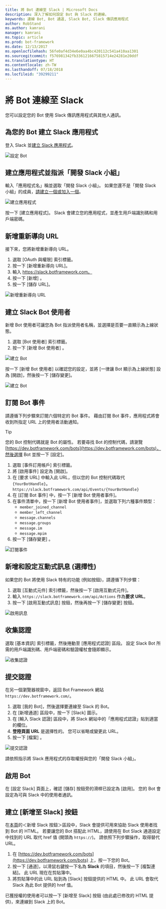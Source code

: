 ```yaml
---
title: 將 Bot 連線至 Slack | Microsoft Docs
description: 深入了解如何設定 Bot 與 Slack 的連線。
keywords: 連線 Bot, Bot 通道, Slack Bot, Slack 傳訊應用程式
author: RobStand
ms.author: kamrani
manager: kamrani
ms.topic: article
ms.prod: bot-framework
ms.date: 12/13/2017
ms.openlocfilehash: 56fe0af4d34e6e0aa4bc420112c541a410aa1301
ms.sourcegitcommit: f576981342fb3361216675815714e24281e20ddf
ms.translationtype: HT
ms.contentlocale: zh-TW
ms.lasthandoff: 07/18/2018
ms.locfileid: "39299211"
---
```

# <a name="connect-a-bot-to-slack"></a>將 Bot 連線至 Slack

您可以設定您的 Bot 使用 Slack 傳訊應用程式與其他人通訊。

## <a name="create-a-slack-application-for-your-bot"></a>為您的 Bot 建立 Slack 應用程式

登入 Slack 並[建立 Slack 應用程式](https://api.slack.com/applications/new)。

![設定 Bot](~/media/channels/slack-NewApp.png)

## <a name="create-an-app-and-assign-a-development-slack-team"></a>建立應用程式並指派「開發 Slack 小組」

輸入「應用程式名」稱並選取「開發 Slack 小組」。 如果您還不是「開發 Slack 小組」的成員，[請建立一個或加入一個](https://slack.com/)。

![建立應用程式](~/media/channels/slack-CreateApp.png)

按一下 [建立應用程式]。 Slack 會建立您的應用程式，並產生用戶端識別碼和用戶端密碼。

## <a name="add-a-new-redirect-url"></a>新增重新導向 URL

接下來，您將新增重新導向 URL。

1. 選取 [OAuth 與權限] 索引標籤。
2. 按一下 [新增重新導向 URL]。
3. 輸入 https://slack.botframework.com。
4. 按一下 [新增] 。
5. 按一下 [儲存 URL]。

![新增重新導向 URL](~/media/channels/slack-RedirectURL.png)

## <a name="create-a-slack-bot-user"></a>建立 Slack Bot 使用者

新增 Bot 使用者可讓您為 Bot 指派使用者名稱，並選擇是否要一直顯示為上線狀態。

1. 選取 [Bot 使用者]  索引標籤。
2. 按一下 [新增 Bot 使用者] 。

![建立 Bot](~/media/channels/slack-CreateBot.png)

按一下 [新增 Bot 使用者] 以確認您的設定，並將 [一律讓 Bot 顯示為上線狀態] 設為 [開啟]，然後按一下 [儲存變更]。

![建立 Bot](~/media/channels/slack-CreateApp-AddBotUser.png)

## <a name="subscribe-to-bot-events"></a>訂閱 Bot 事件

請遵循下列步驟來訂閱六個特定的 Bot 事件。 藉由訂閱 Bot 事件，應用程式將會收到所指定 URL 上的使用者活動通知。

> [!TIP]
> 您的 Bot 控制代碼就是 Bot 的屬性。 若要尋找 Bot 的控制代碼，請瀏覽 [https://dev.botframework.com/bots](https://dev.botframework.com/bots)，然後選擇 Bot 並按一下 [設定]。

1. 選取 [事件訂用帳戶] 索引標籤。
2. 將 [啟用事件] 設定為 [開啟]。
3. 在 [要求 URL] 中輸入此 URL，但以您的 Bot 控制代碼取代 `{YourBotHandle}`。
        `https://slack.botframework.com/api/Events/{YourBotHandle}`
4. 在 [訂閱 Bot 事件] 中，按一下 [新增 Bot 使用者事件]。
5. 在事件清單中，按一下 [新增 Bot 使用者事件]，並選取下列六種事件類型：
    * `member_joined_channel`
    * `member_left_channel`
    * `message.channels`
    * `message.groups`
    * `message.im`
    * `message.mpim`
6. 按一下 [儲存變更] 。

![訂閱事件](~/media/channels/slack-EnableEvents.png)

## <a name="add-and-configure-interactive-messages-optional"></a>新增和設定互動式訊息 (選擇性)

如果您的 Bot 將使用 Slack 特有的功能 (例如按鈕)，請遵循下列步驟：

1. 選取 [互動式元件] 索引標籤，然後按一下 [啟用互動式元件]。
2. 輸入 `https://slack.botframework.com/api/Actions` 作為**要求 URL**。
3. 按一下 [啟用互動式訊息] 按鈕，然後再按一下 [儲存變更] 按鈕。

![啟用訊息](~/media/channels/slack-MessageURL.png)

## <a name="gather-credentials"></a>收集認證

選取 [基本資訊] 索引標籤，然後捲動至 [應用程式認證] 區段。
設定 Slack Bot 所需的用戶端識別碼、用戶端密碼和驗證權杖會隨即顯示。

![收集認證](~/media/channels/slack-AppCredentials.png)

## <a name="submit-credentials"></a>提交認證

在另一個瀏覽器視窗中，返回 Bot Framework 網站 `https://dev.botframework.com/`。

1. 選取 [我的 Bot]，然後選擇要連線至 Slack 的 Bot。
2. 在 [新增通道] 區段中，按一下 [Slack] 圖示。
3. 在 [輸入 Slack 認證] 區段中，將 Slack 網站中的「應用程式認證」貼到適當的欄位。
4. **登陸頁面 URL** 是選擇性的。 您可以省略或變更此 URL。
5. 按一下 [檔案] 。

![提交認證](~/media/channels/slack-SubmitCredentials.png)

請依照指示將 Slack 應用程式的存取權授與您的「開發 Slack 小組」。

## <a name="enable-the-bot"></a>啟用 Bot

在 [設定 Slack] 頁面上，確認 [儲存] 按鈕旁的滑桿已設定為 [啟用]。
您的 Bot 會設定為可與 Slack 中的使用者通訊。

## <a name="create-an-add-to-slack-button"></a>建立 [新增至 Slack] 按鈕

在[本頁](https://api.slack.com/docs/slack-button)的＜新增 Slack 按鈕＞區段中，Slack 會提供可用來協助 Slack 使用者找到 Bot 的 HTML。
若要讓您的 Bot 搭配此 HTML，請使用在 Bot Slack 通道設定中找到的 URL 取代 href 值 (開頭為 `https://`)。
請依照下列步驟操作，取得替代 URL。

1. 在 [https://dev.botframework.com/bots](https://dev.botframework.com/bots) 上，按一下您的 Bot。
2. 按一下 [通道]，以滑鼠右鍵按一下名為 **Slack** 的項目，然後按一下 [複製連結]。 此 URL 現在在剪貼簿中。
3. 將剪貼簿中的此 URL 貼到為 [Slack] 按鈕提供的 HTML 中。 此 URL 會取代 Slack 為此 Bot 提供的 href 值。

已獲授權的使用者可以按一下 [新增至 Slack] 按鈕 (由此處已修改的 HTML 提供)，來連線到 Slack 上的 Bot。
